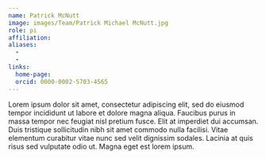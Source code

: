 ```yaml
---
name: Patrick McNutt
image: images/Team/Patrick Michael McNutt.jpg
role: pi
affiliation: 
aliases:
  - 
  - 
links:
  home-page: 
  orcid: 0000-0002-5703-4565
---
```


Lorem ipsum dolor sit amet, consectetur adipiscing elit, sed do eiusmod tempor incididunt ut labore et dolore magna aliqua.
Faucibus purus in massa tempor nec feugiat nisl pretium fusce.
Elit at imperdiet dui accumsan.
Duis tristique sollicitudin nibh sit amet commodo nulla facilisi.
Vitae elementum curabitur vitae nunc sed velit dignissim sodales.
Lacinia at quis risus sed vulputate odio ut.
Magna eget est lorem ipsum.
